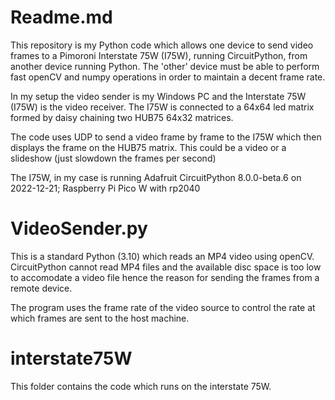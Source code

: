 # Readme.md

This repository is my Python code which allows one device to send video frames to a Pimoroni Interstate 75W (I75W), running CircuitPython, from another device running Python. The 'other' device must be able to perform fast openCV and numpy operations in order to maintain a decent frame rate.

In my setup the video sender is my Windows PC and the Interstate 75W (I75W) is the video receiver. The I75W is connected to a 64x64 led matrix formed by daisy chaining two HUB75 64x32 matrices.

The code uses UDP to send a video frame by frame to the I75W which then displays the frame on the HUB75 matrix. This could be a video or a slideshow (just slowdown the frames per second)

The I75W, in my case is running Adafruit CircuitPython 8.0.0-beta.6 on 2022-12-21; Raspberry Pi Pico W with rp2040

# VideoSender.py

This is a standard Python (3.10) which reads an MP4 video using openCV. CircuitPython cannot read MP4 files and the available disc space is too low to accomodate a video file hence the reason for sending the frames from a remote device.

The program uses the frame rate of the video source to control the rate at which frames are sent to the host machine.

# interstate75W

This folder contains the code which runs on the interstate 75W.
